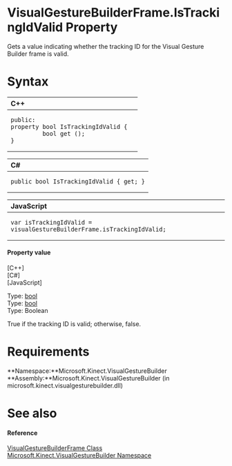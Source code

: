 VisualGestureBuilderFrame.IsTrackingIdValid Property  
====================================================  

Gets a value indicating whether the tracking ID for the Visual Gesture Builder frame is valid. <span id="syntaxSection"></span>

Syntax  
======  

<table>
<colgroup>
<col width="100%" />
</colgroup>
<thead>
<tr class="header">
<th align="left">C++</th>
</tr>
</thead>
<tbody>
<tr class="odd">
<td align="left"><pre><code>public:  
property bool IsTrackingIdValid {  
         bool get ();  
}</code></pre></td>
</tr>
</tbody>
</table>

<table>
<colgroup>
<col width="100%" />
</colgroup>
<thead>
<tr class="header">
<th align="left">C#</th>
</tr>
</thead>
<tbody>
<tr class="odd">
<td align="left"><pre><code>public bool IsTrackingIdValid { get; }</code></pre></td>
</tr>
</tbody>
</table>

<table>
<colgroup>
<col width="100%" />
</colgroup>
<thead>
<tr class="header">
<th align="left">JavaScript</th>
</tr>
</thead>
<tbody>
<tr class="odd">
<td align="left"><pre><code>var isTrackingIdValid = visualGestureBuilderFrame.isTrackingIdValid;</code></pre></td>
</tr>
</tbody>
</table>

<span id="ID4ER"></span>
#### Property value  

[C++]   
 [C\#]   
 [JavaScript]   

Type: [bool](http://msdn.microsoft.com/en-us/library/hh755815.aspx)  
Type: [bool](http://msdn.microsoft.com/en-us/library/system.boolean.aspx)  
Type: Boolean  

True if the tracking ID is valid; otherwise, false.  

<span id="requirements"></span>

Requirements  
============  

**Namespace:**Microsoft.Kinect.VisualGestureBuilder  
**Assembly:**Microsoft.Kinect.VisualGestureBuilder (in microsoft.kinect.visualgesturebuilder.dll)  

<span id="ID4E3"></span>

See also  
========  

<span id="ID4E5"></span>
#### Reference  

[VisualGestureBuilderFrame Class](../../VisualGestureBuilderFrame.md)  
 [Microsoft.Kinect.VisualGestureBuilder Namespace](../../../Kinect.VisualGestureBuil.md)  



<!--Please do not edit the data in the comment block below.-->
<!--
TOCTitle : IsTrackingIdValid Property
RLTitle : VisualGestureBuilderFrame.IsTrackingIdValid Property
KeywordK : IsTrackingIdValid property
KeywordK : VisualGestureBuilderFrame.IsTrackingIdValid property
KeywordF : Microsoft.Kinect.VisualGestureBuilder.VisualGestureBuilderFrame.IsTrackingIdValid
KeywordF : VisualGestureBuilderFrame.IsTrackingIdValid
KeywordF : IsTrackingIdValid
KeywordF : Microsoft.Kinect.VisualGestureBuilder.VisualGestureBuilderFrame.IsTrackingIdValid
KeywordA : P:Microsoft.Kinect.VisualGestureBuilder.VisualGestureBuilderFrame.IsTrackingIdValid
AssetID : P:Microsoft.Kinect.VisualGestureBuilder.VisualGestureBuilderFrame.IsTrackingIdValid
Locale : en-us
CommunityContent : 1
APIType : Managed
APILocation : microsoft.kinect.visualgesturebuilder.dll
APIName : Microsoft.Kinect.VisualGestureBuilder.VisualGestureBuilderFrame.IsTrackingIdValid
TargetOS : Windows
TopicType : kbSyntax
DevLang : VB
DevLang : CSharp
DevLang : JavaScript
DevLang : C++
DocSet : K4Wv2
ProjType : K4Wv2Proj
Technology : Kinect for Windows
Product : Kinect for Windows SDK v2
productversion : 20
-->
